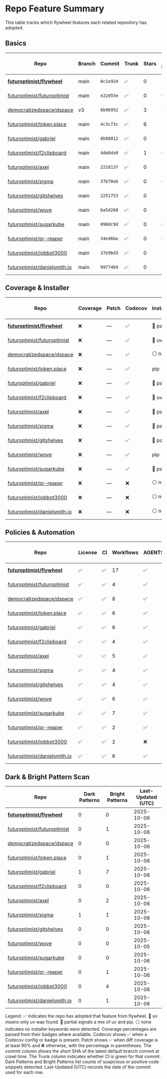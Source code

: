 # Repo Feature Summary

This table tracks which flywheel features each related repository has adopted.

<!-- spellchecker: disable -->
## Basics
| Repo | Branch | Commit | Trunk | Stars | Open Issues | Last-Updated (UTC) |
| ---- | ------ | ------ | ----- | ----- | ----------- | ----------------- |
| **[futuroptimist/flywheel](https://github.com/futuroptimist/flywheel)** | main | `0c1e924` | ✅ | 0 | 5 | 2025-10-06 |
| [futuroptimist/futuroptimist](https://github.com/futuroptimist/futuroptimist) | main | `e22d55e` | ✅ | 0 | 0 | 2025-10-06 |
| [democratizedspace/dspace](https://github.com/democratizedspace/dspace) | v3 | `6b96952` | ✅ | 3 | 40 | 2025-10-06 |
| [futuroptimist/token.place](https://github.com/futuroptimist/token.place) | main | `4c3c73c` | ✅ | 6 | 13 | 2025-10-06 |
| [futuroptimist/gabriel](https://github.com/futuroptimist/gabriel) | main | `8b98012` | ✅ | 0 | 2 | 2025-10-06 |
| [futuroptimist/f2clipboard](https://github.com/futuroptimist/f2clipboard) | main | `4da0da9` | ✅ | 1 | 0 | 2025-10-06 |
| [futuroptimist/axel](https://github.com/futuroptimist/axel) | main | `2218137` | ✅ | 0 | 1 | 2025-10-06 |
| [futuroptimist/sigma](https://github.com/futuroptimist/sigma) | main | `37b70eb` | ✅ | 0 | 0 | 2025-10-06 |
| [futuroptimist/gitshelves](https://github.com/futuroptimist/gitshelves) | main | `2251753` | ✅ | 0 | 1 | 2025-10-06 |
| [futuroptimist/wove](https://github.com/futuroptimist/wove) | main | `ba5d268` | ✅ | 0 | 1 | 2025-10-05 |
| [futuroptimist/sugarkube](https://github.com/futuroptimist/sugarkube) | main | `090dc9d` | ✅ | 0 | 0 | 2025-10-06 |
| [futuroptimist/pr-reaper](https://github.com/futuroptimist/pr-reaper) | main | `34ed6be` | ✅ | 0 | 0 | 2025-10-06 |
| [futuroptimist/jobbot3000](https://github.com/futuroptimist/jobbot3000) | main | `37e9bd3` | ✅ | 0 | 5 | 2025-10-06 |
| [futuroptimist/danielsmith.io](https://github.com/futuroptimist/danielsmith.io) | main | `99774b9` | ✅ | 0 | 1 | 2025-10-06 |

## Coverage & Installer
| Repo | Coverage | Patch | Codecov | Installer | Last-Updated (UTC) |
| ---- | -------- | ----- | ------- | --------- | ----------------- |
| **[futuroptimist/flywheel](https://github.com/futuroptimist/flywheel)** | ❌ | — | ✅ | 🔶 partial | 2025-10-06 |
| [futuroptimist/futuroptimist](https://github.com/futuroptimist/futuroptimist) | ❌ | — | ✅ | 🚀 uv | 2025-10-06 |
| [democratizedspace/dspace](https://github.com/democratizedspace/dspace) | ❌ | — | ✅ | ⚪ none | 2025-10-06 |
| [futuroptimist/token.place](https://github.com/futuroptimist/token.place) | ❌ | — | ✅ | pip | 2025-10-06 |
| [futuroptimist/gabriel](https://github.com/futuroptimist/gabriel) | ❌ | — | ✅ | 🔶 partial | 2025-10-06 |
| [futuroptimist/f2clipboard](https://github.com/futuroptimist/f2clipboard) | ❌ | — | ✅ | 🚀 uv | 2025-10-06 |
| [futuroptimist/axel](https://github.com/futuroptimist/axel) | ❌ | — | ✅ | 🔶 partial | 2025-10-06 |
| [futuroptimist/sigma](https://github.com/futuroptimist/sigma) | ❌ | — | ✅ | 🔶 partial | 2025-10-06 |
| [futuroptimist/gitshelves](https://github.com/futuroptimist/gitshelves) | ❌ | — | ✅ | 🔶 partial | 2025-10-06 |
| [futuroptimist/wove](https://github.com/futuroptimist/wove) | ❌ | — | ✅ | pip | 2025-10-05 |
| [futuroptimist/sugarkube](https://github.com/futuroptimist/sugarkube) | ❌ | — | ✅ | 🔶 partial | 2025-10-06 |
| [futuroptimist/pr-reaper](https://github.com/futuroptimist/pr-reaper) | ❌ | — | ❌ | ⚪ none | 2025-10-06 |
| [futuroptimist/jobbot3000](https://github.com/futuroptimist/jobbot3000) | ❌ | — | ❌ | ⚪ none | 2025-10-06 |
| [futuroptimist/danielsmith.io](https://github.com/futuroptimist/danielsmith.io) | ❌ | — | ❌ | ⚪ none | 2025-10-06 |

## Policies & Automation
| Repo | License | CI | Workflows | AGENTS.md | Code of Conduct | Contributing | Pre-commit | Last-Updated (UTC) |
| ---- | ------- | -- | --------- | --------- | --------------- | ------------ | ---------- | ----------------- |
| **[futuroptimist/flywheel](https://github.com/futuroptimist/flywheel)** | ✅ | ✅ | 17 | ✅ | ✅ | ✅ | ✅ | 2025-10-06 |
| [futuroptimist/futuroptimist](https://github.com/futuroptimist/futuroptimist) | ✅ | ✅ | 4 | ✅ | ✅ | ✅ | ✅ | 2025-10-06 |
| [democratizedspace/dspace](https://github.com/democratizedspace/dspace) | ✅ | ✅ | 8 | ✅ | ✅ | ✅ | ✅ | 2025-10-06 |
| [futuroptimist/token.place](https://github.com/futuroptimist/token.place) | ✅ | ✅ | 6 | ✅ | ✅ | ✅ | ✅ | 2025-10-06 |
| [futuroptimist/gabriel](https://github.com/futuroptimist/gabriel) | ✅ | ✅ | 6 | ✅ | ✅ | ✅ | ✅ | 2025-10-06 |
| [futuroptimist/f2clipboard](https://github.com/futuroptimist/f2clipboard) | ✅ | ✅ | 4 | ✅ | ✅ | ✅ | ✅ | 2025-10-06 |
| [futuroptimist/axel](https://github.com/futuroptimist/axel) | ✅ | ✅ | 5 | ✅ | ✅ | ✅ | ✅ | 2025-10-06 |
| [futuroptimist/sigma](https://github.com/futuroptimist/sigma) | ✅ | ✅ | 4 | ✅ | ✅ | ✅ | ✅ | 2025-10-06 |
| [futuroptimist/gitshelves](https://github.com/futuroptimist/gitshelves) | ✅ | ✅ | 4 | ✅ | ❌ | ❌ | ❌ | 2025-10-06 |
| [futuroptimist/wove](https://github.com/futuroptimist/wove) | ✅ | ✅ | 6 | ✅ | ✅ | ✅ | ✅ | 2025-10-05 |
| [futuroptimist/sugarkube](https://github.com/futuroptimist/sugarkube) | ✅ | ✅ | 7 | ✅ | ✅ | ✅ | ✅ | 2025-10-06 |
| [futuroptimist/pr-reaper](https://github.com/futuroptimist/pr-reaper) | ✅ | ✅ | 2 | ✅ | ✅ | ✅ | ❌ | 2025-10-06 |
| [futuroptimist/jobbot3000](https://github.com/futuroptimist/jobbot3000) | ✅ | ✅ | 2 | ❌ | ❌ | ❌ | ❌ | 2025-10-06 |
| [futuroptimist/danielsmith.io](https://github.com/futuroptimist/danielsmith.io) | ✅ | ✅ | 6 | ✅ | ❌ | ❌ | ✅ | 2025-10-06 |

## Dark & Bright Pattern Scan
| Repo | Dark Patterns | Bright Patterns | Last-Updated (UTC) |
| ---- | ------------- | --------------- | ----------------- |
| **[futuroptimist/flywheel](https://github.com/futuroptimist/flywheel)** | 0 | 0 | 2025-10-06 |
| [futuroptimist/futuroptimist](https://github.com/futuroptimist/futuroptimist) | 0 | 1 | 2025-10-06 |
| [democratizedspace/dspace](https://github.com/democratizedspace/dspace) | 0 | 0 | 2025-10-06 |
| [futuroptimist/token.place](https://github.com/futuroptimist/token.place) | 0 | 1 | 2025-10-06 |
| [futuroptimist/gabriel](https://github.com/futuroptimist/gabriel) | 1 | 7 | 2025-10-06 |
| [futuroptimist/f2clipboard](https://github.com/futuroptimist/f2clipboard) | 0 | 0 | 2025-10-06 |
| [futuroptimist/axel](https://github.com/futuroptimist/axel) | 0 | 2 | 2025-10-06 |
| [futuroptimist/sigma](https://github.com/futuroptimist/sigma) | 1 | 1 | 2025-10-06 |
| [futuroptimist/gitshelves](https://github.com/futuroptimist/gitshelves) | 0 | 0 | 2025-10-06 |
| [futuroptimist/wove](https://github.com/futuroptimist/wove) | 0 | 0 | 2025-10-05 |
| [futuroptimist/sugarkube](https://github.com/futuroptimist/sugarkube) | 0 | 0 | 2025-10-06 |
| [futuroptimist/pr-reaper](https://github.com/futuroptimist/pr-reaper) | 0 | 1 | 2025-10-06 |
| [futuroptimist/jobbot3000](https://github.com/futuroptimist/jobbot3000) | 0 | 4 | 2025-10-06 |
| [futuroptimist/danielsmith.io](https://github.com/futuroptimist/danielsmith.io) | 0 | 1 | 2025-10-06 |

Legend: ✅ indicates the repo has adopted that feature from flywheel. 🚀 uv means only uv was found. 🔶 partial signals a mix of uv and pip. ⚪ none indicates no installer keywords were detected.
Coverage percentages are parsed from their badges where available. Codecov shows ✅ when a Codecov config or badge is present. Patch shows ✅ when diff coverage is at least 90% and ❌ otherwise, with the percentage in parentheses.
The commit column shows the short SHA of the latest default branch commit at crawl time. The Trunk column indicates whether CI is green for that commit. Dark Patterns and Bright Patterns list counts of suspicious or positive code snippets detected.
Last-Updated (UTC) records the date of the commit used for each row.
